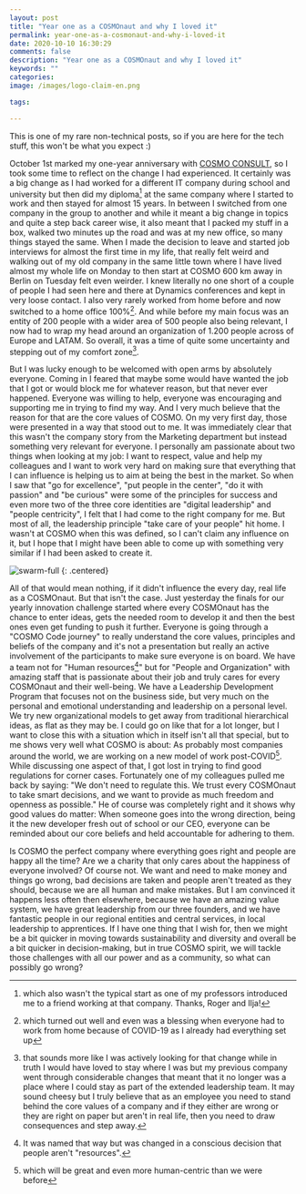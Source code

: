 ```yaml
---
layout: post
title: "Year one as a COSMOnaut and why I loved it"
permalink: year-one-as-a-cosmonaut-and-why-i-loved-it
date: 2020-10-10 16:30:29
comments: false
description: "Year one as a COSMOnaut and why I loved it"
keywords: ""
categories:
image: /images/logo-claim-en.png

tags:

---
```


This is one of my rare non-technical posts, so if you are here for the tech stuff, this won't be what you expect :)

October 1st marked my one-year anniversary with [COSMO CONSULT][cosmo], so I took some time to reflect on the change I had experienced. It certainly was a big change as I had worked for a different IT company during school and university but then did my diploma[^1] at the same company where I started to work and then stayed for almost 15 years. In between I switched from one company in the group to another and while it meant a big change in topics and quite a step back career wise, it also meant that I packed my stuff in a box, walked two minutes up the road and was at my new office, so many things stayed the same. When I made the decision to leave and started job interviews for almost the first time in my life, that really felt weird and walking out of my old company in the same little town where I have lived almost my whole life on Monday to then start at COSMO 600 km away in Berlin on Tuesday felt even weirder. I knew literally no one short of a couple of people I had seen here and there at Dynamics conferences and kept in very loose contact. I also very rarely worked from home before and now switched to a home office 100%[^2]. And while before my main focus was an entity of 200 people with a wider area of 500 people also being relevant, I now had to wrap my head around an organization of 1.200 people across of Europe and LATAM. So overall, it was a time of quite some uncertainty and stepping out of my comfort zone[^3].

But I was lucky enough to be welcomed with open arms by absolutely everyone. Coming in I feared that maybe some would have wanted the job that I got or would block me for whatever reason, but that never ever happened. Everyone was willing to help, everyone was encouraging and supporting me in trying to find my way. And I very much believe that the reason for that are the core values of COSMO. On my very first day, those were presented in a way that stood out to me. It was immediately clear that this wasn't the company story from the Marketing department but instead something very relevant for everyone. I personally am passionate about two things when looking at my job: I want to respect, value and help my colleagues and I want to work very hard on making sure that everything that I can influence is helping us to aim at being the best in the market. So when I saw that "go for excellence", "put people in the center", "do it with passion" and "be curious" were some of the principles for success and even more two of the three core identities are "digital leadership" and "people centricity", I felt that I had come to the right company for me. But most of all, the leadership principle "take care of your people" hit home. I wasn't at COSMO when this was defined, so I can't claim any influence on it, but I hope that I might have been able to come up with something very similar if I had been asked to create it.

![swarm-full](/images/Take_care_of_your_people.png)
{: .centered}

All of that would mean nothing, if it didn't influence the every day, real life as a COSMOnaut. But that isn't the case. Just yesterday the finals for our yearly innovation challenge started where every COSMOnaut has the chance to enter ideas, gets the needed room to develop it and then the best ones even get funding to push it further. Everyone is going through a "COSMO Code journey" to really understand the core values, principles and beliefs of the company and it's not a presentation but really an active involvement of the participants to make sure everyone is on board. We have a team not for "Human resources[^4]" but for "People and Organization" with amazing staff that is passionate about their job and truly cares for every COSMOnaut and their well-being. We have a Leadership Development Program that focuses not on the business side, but very much on the personal and emotional understanding and leadership on a personal level. We try new organizational models to get away from traditional hierarchical ideas, as flat as they may be. I could go on like that for a lot longer, but I want to close this with a situation which in itself isn't all that special, but to me shows very well what COSMO is about: As probably most companies around the world, we are working on a new model of work post-COVID[^5]. While discussing one aspect of that, I got lost in trying to find good regulations for corner cases. Fortunately one of my colleagues pulled me back by saying: "We don't need to regulate this. We trust every COSMOnaut to take smart decisions, and we want to provide as much freedom and openness as possible." He of course was completely right and it shows why good values do matter: When someone goes into the wrong direction, being it the new developer fresh out of school or our CEO, everyone can be reminded about our core beliefs and held accountable for adhering to them.

Is COSMO the perfect company where everything goes right and people are happy all the time? Are we a charity that only cares about the happiness of everyone involved? Of course not. We want and need to make money and things go wrong, bad decisions are taken and people aren't treated as they should, because we are all human and make mistakes. But I am convinced it happens less often then elsewhere, because we have an amazing value system, we have great leadership from our three founders, and we have fantastic people in our regional entities and central services, in local leadership to apprentices. If I have one thing that I wish for, then we might be a bit quicker in moving towards sustainability and diversity and overall be a bit quicker in decision-making, but in true COSMO spirit, we will tackle those challenges with all our power and as a community, so what can possibly go wrong?

[cosmo]: https://www.cosmoconsult.com
[^1]: which also wasn't the typical start as one of my professors introduced me to a friend working at that company. Thanks, Roger and Ilja!
[^2]: which turned out well and even was a blessing when everyone had to work from home because of COVID-19 as I already had everything set up
[^3]: that sounds more like I was actively looking for that change while in truth I would have loved to stay where I was but my previous company went through considerable changes that meant that it no longer was a place where I could stay as part of the extended leadership team. It may sound cheesy but I truly believe that as an employee you need to stand behind the core values of a company and if they either are wrong or they are right on paper but aren't in real life, then you need to draw consequences and step away.
[^4]: It was named that way but was changed in a conscious decision that people aren't "resources".
[^5]: which will be great and even more human-centric than we were before